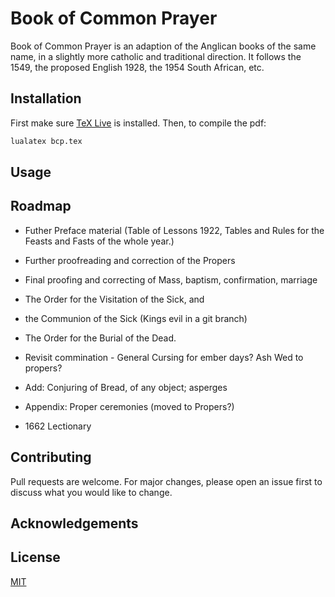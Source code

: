 # Book of Common Prayer

Book of Common Prayer is an adaption of the Anglican books of the same name, in a slightly more catholic and traditional direction. It follows the 1549, the proposed English 1928, the 1954 South African, etc.

## Installation

First make sure [TeX Live](https://www.tug.org/texlive/) is installed. Then, to compile the pdf:

```bash
lualatex bcp.tex
```


## Usage


## Roadmap

* Futher Preface material (Table of Lessons 1922, Tables and Rules for the Feasts and Fasts of the whole year.)
* Further proofreading and correction of the Propers
* Final proofing and correcting of Mass, baptism, confirmation, marriage

* The Order for the Visitation of the Sick, and
* the Communion of the Sick (Kings evil in a git branch)
* The Order for the Burial of the Dead.

* Revisit commination - General Cursing for ember days? Ash Wed to propers?

* Add: Conjuring of Bread, of any object; asperges
* Appendix: Proper ceremonies (moved to Propers?)
* 1662 Lectionary

## Contributing
Pull requests are welcome. For major changes, please open an issue first to discuss what you would like to change.

## Acknowledgements

## License
[MIT](https://choosealicense.com/licenses/mit/)